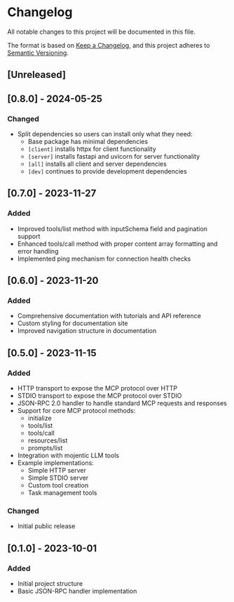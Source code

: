 # Changelog

All notable changes to this project will be documented in this file.

The format is based on [Keep a Changelog](https://keepachangelog.com/en/1.0.0/),
and this project adheres to [Semantic Versioning](https://semver.org/spec/v2.0.0.html).

## [Unreleased]

## [0.8.0] - 2024-05-25

### Changed
- Split dependencies so users can install only what they need:
  - Base package has minimal dependencies
  - `[client]` installs httpx for client functionality
  - `[server]` installs fastapi and uvicorn for server functionality
  - `[all]` installs all client and server dependencies
  - `[dev]` continues to provide development dependencies

## [0.7.0] - 2023-11-27

### Added
- Improved tools/list method with inputSchema field and pagination support
- Enhanced tools/call method with proper content array formatting and error handling
- Implemented ping mechanism for connection health checks

## [0.6.0] - 2023-11-20

### Added
- Comprehensive documentation with tutorials and API reference
- Custom styling for documentation site
- Improved navigation structure in documentation

## [0.5.0] - 2023-11-15

### Added
- HTTP transport to expose the MCP protocol over HTTP
- STDIO transport to expose the MCP protocol over STDIO
- JSON-RPC 2.0 handler to handle standard MCP requests and responses
- Support for core MCP protocol methods:
  - initialize
  - tools/list
  - tools/call
  - resources/list
  - prompts/list
- Integration with mojentic LLM tools
- Example implementations:
  - Simple HTTP server
  - Simple STDIO server
  - Custom tool creation
  - Task management tools

### Changed
- Initial public release

## [0.1.0] - 2023-10-01

### Added
- Initial project structure
- Basic JSON-RPC handler implementation
